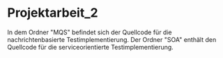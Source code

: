 # Projektarbeit_2

In dem Ordner "MQS" befindet sich der Quellcode für die nachrichtenbasierte Testimplementierung. Der Ordner "SOA" enthält den Quellcode für die serviceorientierte Testimplementierung.
